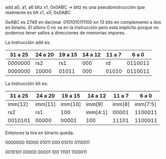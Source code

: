 add a0, a1, a6 
bltz x1, 0x0ABC -> bltz es una pseudoinstrucción que realmente es blt x1, x0, 0x0ABC 

0xABC es 2748 en decimal. 0101010111100 en 13 bits en complemento a dos en binario. El último 0 no va en la instrucción pero está implícito porque no podemos tener saltos a direcciones de memorias impares.

La instrucción add es: 


| 31 a 25 | 24 a 20 | 19 a 15 | 14 a 12 | 11 a 7 | 6 a 0 |
|---------|---------|---------|---------|--------|-------|
| 0000000 |   rs2   |   rs1   |   000   |   rd   | 0110011 |
| 0000000 |  10000  |  01011  |   000   |  01010 | 0110011 |



La instrucción blt es: 

| 31 a 25  | 24 a 20 | 19 a 15 | 14 a 12 | 11 a 7 | 6 a 0      |
|----------|---------|---------|---------|--------|-----------|
| imm[12]  | imm[11] | imm[10] | imm[9]  | imm[8] | imm[7:5]  |
| rs2      | rs1     | 100     | imm[4:1]| 00001  | 1100011   |
| 0010101  | 00000   | 00001   |   100   | 11101  | 1100011   |


 Entonces la tira en binario queda: 

0000000 10000 01011 000 01010 0110011

0010101 00000 00001  100 11101 1100011
